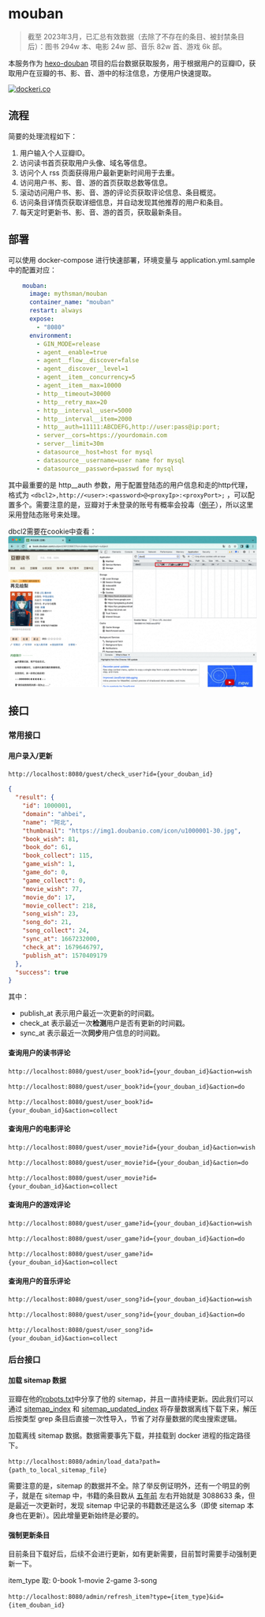 # mouban

> 截至 2023年3月，已汇总有效数据（去除了不存在的条目、被封禁条目后）：图书 294w 本、电影 24w 部、音乐 82w 首、游戏 6k 部。

本服务作为 [hexo-douban](https://github.com/mythsman/hexo-douban) 项目的后台数据获取服务，用于根据用户的豆瓣ID，获取用户在豆瓣的书、影、音、游中的标注信息，方便用户快速提取。

[![dockeri.co](https://dockerico.blankenship.io/image/mythsman/mouban)](https://hub.docker.com/r/mythsman/mouban)

## 流程

简要的处理流程如下：

1. 用户输入个人豆瓣ID。
2. 访问读书首页获取用户头像、域名等信息。
3. 访问个人 rss 页面获得用户最新更新时间用于去重。
4. 访问用户书、影、音、游的首页获取总数等信息。
5. 滚动访问用户书、影、音、游的评论页获取评论信息、条目概览。
6. 访问条目详情页获取详细信息，并自动发现其他推荐的用户和条目。
7. 每天定时更新书、影、音、游的首页，获取最新条目。

## 部署

可以使用 docker-compose 进行快速部署，环境变量与 application.yml.sample 中的配置对应：

```yaml
    mouban:
      image: mythsman/mouban
      container_name: "mouban"
      restart: always
      expose:
        - "8080"
      environment:
        - GIN_MODE=release
        - agent__enable=true
        - agent__flow__discover=false
        - agent__discover__level=1
        - agent__item__concurrency=5
        - agent__item__max=10000
        - http__timeout=30000
        - http__retry_max=20
        - http__interval__user=5000
        - http__interval__item=2000
        - http__auth=11111:ABCDEFG,http://user:pass@ip:port;
        - server__cors=https://yourdomain.com
        - server__limit=30m
        - datasource__host=host for mysql
        - datasource__username=user name for mysql
        - datasource__password=passwd for mysql
```

其中最重要的是 http__auth 参数，用于配置登陆态的用户信息和走的http代理，格式为 `<dbcl2>,http://<user>:<password>@<proxyIp>:<proxyPort>;`
，可以配置多个。需要注意的是，豆瓣对于未登录的账号有概率会投毒（[例子](https://movie.douban.com/subject/4881682/)），所以这里采用登陆态账号来处理。

dbcl2需要在cookie中查看：
![img.png](image/img.png)

## 接口

### 常用接口

#### 用户录入/更新

`http://localhost:8080/guest/check_user?id={your_douban_id}`

```json
{
  "result": {
    "id": 1000001,
    "domain": "ahbei",
    "name": "阿北",
    "thumbnail": "https://img1.doubanio.com/icon/u1000001-30.jpg",
    "book_wish": 81,
    "book_do": 61,
    "book_collect": 115,
    "game_wish": 1,
    "game_do": 0,
    "game_collect": 0,
    "movie_wish": 77,
    "movie_do": 17,
    "movie_collect": 218,
    "song_wish": 23,
    "song_do": 21,
    "song_collect": 24,
    "sync_at": 1667232000,
    "check_at": 1679646797,
    "publish_at": 1570409179
  },
  "success": true
}
```

其中：

* publish_at 表示用户最近一次更新的时间戳。
* check_at 表示最近一次**检测**用户是否有更新的时间戳。
* sync_at 表示最近一次**同步**用户信息的时间戳。

#### 查询用户的读书评论

`http://localhost:8080/guest/user_book?id={your_douban_id}&action=wish`

`http://localhost:8080/guest/user_book?id={your_douban_id}&action=do`

`http://localhost:8080/guest/user_book?id={your_douban_id}&action=collect`

#### 查询用户的电影评论

`http://localhost:8080/guest/user_movie?id={your_douban_id}&action=wish`

`http://localhost:8080/guest/user_movie?id={your_douban_id}&action=do`

`http://localhost:8080/guest/user_movie?id={your_douban_id}&action=collect`

#### 查询用户的游戏评论

`http://localhost:8080/guest/user_game?id={your_douban_id}&action=wish`

`http://localhost:8080/guest/user_game?id={your_douban_id}&action=do`

`http://localhost:8080/guest/user_game?id={your_douban_id}&action=collect`

#### 查询用户的音乐评论

`http://localhost:8080/guest/user_song?id={your_douban_id}&action=wish`

`http://localhost:8080/guest/user_song?id={your_douban_id}&action=do`

`http://localhost:8080/guest/user_song?id={your_douban_id}&action=collect`

### 后台接口

#### 加载 sitemap 数据

豆瓣在他的[robots.txt](https://www.douban.com/robots.txt)中分享了他的
sitemap，并且一直持续更新。因此我们可以通过 [sitemap_index](https://www.douban.com/sitemap_index.xml)
和 [sitemap_updated_index](https://www.douban.com/sitemap_updated_index.xml) 将存量数据离线下载下来，解压后按类型 grep
条目后直接一次性导入，节省了对存量数据的爬虫搜索逻辑。

加载离线 sitemap 数据。数据需要事先下载，并挂载到 docker 进程的指定路径下。

`http://localhost:8080/admin/load_data?path={path_to_local_sitemap_file}`

需要注意的是，sitemap 的数据并不全。除了举反例证明外，还有一个明显的例子，就是在 sitemap
中，书籍的条目数从 [五年前](https://www.zhihu.com/question/19583157/answer/140028235) 左右开始就是 3088633 条，但是最近一次更新时，发现 sitemap
中记录的书籍数还是这么多（即使 sitemap 本身也在更新）。因此增量更新始终是必要的。

#### 强制更新条目

目前条目下载好后，后续不会进行更新，如有更新需要，目前暂时需要手动强制更新一下。

item_type 取: 0-book 1-movie 2-game 3-song

`http://localhost:8080/admin/refresh_item?type={item_type}&id={item_douban_id}`
